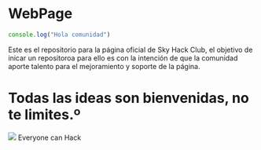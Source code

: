 # WebPage

```javascript
console.log("Hola comunidad")
```

Este es el repositorio para la página oficial de Sky Hack Club, el objetivo de inicar un repositoroa para ello es con la intención de que la comunidad aporte talento para el mejoramiento y soporte de la página.

# Todas las ideas son bienvenidas, no te limites.º

![](https://cdn.pixabay.com/photo/2016/03/09/09/17/computer-1245714_1280.jpg)
Everyone can Hack
